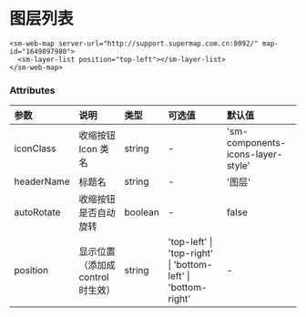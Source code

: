 # 图层列表

<sm-iframe src="http://iclient.supermap.io/examples/mapboxgl/components_layerList_vue.html"></sm-iframe>

```vue
<sm-web-map server-url="http://support.supermap.com.cn:8092/" map-id="1649097980">
  <sm-layer-list position="top-left"></sm-layer-list>
</sm-web-map>
```

### Attributes

| 参数       | 说明                              | 类型    | 可选值                                                       | 默认值                            |
| :--------- | :-------------------------------- | :------ | :----------------------------------------------------------- | :-------------------------------- |
| iconClass  | 收缩按钮 Icon 类名                | string  | -                                                            | 'sm-components-icons-layer-style' |
| headerName | 标题名                            | string  | -                                                            | '图层'                            |
| autoRotate | 收缩按钮是否自动旋转              | boolean | -                                                            | false                             |
| position   | 显示位置（添加成 control 时生效） | string  | 'top-left' \| 'top-right' \| 'bottom-left' \| 'bottom-right' | -                                 |
